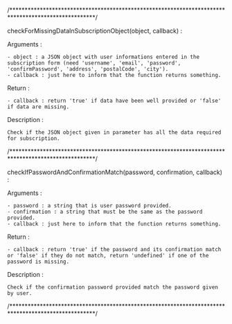 /****************************************************************************************************/

checkForMissingDataInSubscriptionObject(object, callback) :

  Arguments :

    - object : a JSON object with user informations entered in the subscription form (need 'username', 'email', 'password', 'confirmPassword', 'address', 'postalCode', 'city').
    - callback : just here to inform that the function returns something.

  Return :

    - callback : return 'true' if data have been well provided or 'false' if data are missing.

  Description :

    Check if the JSON object given in parameter has all the data required for subscription.

/****************************************************************************************************/

checkIfPasswordAndConfirmationMatch(password, confirmation, callback) :

  Arguments :

    - password : a string that is user password provided.
    - confirmation : a string that must be the same as the password provided.
    - callback : just here to inform that the function returns something.

  Return :

    - callback : return 'true' if the password and its confirmation match or 'false' if they do not match, return 'undefined' if one of the password is missing.

  Description :

    Check if the confirmation password provided match the password given by user.

/****************************************************************************************************/
